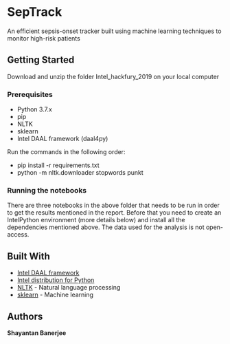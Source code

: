# SepTrack 

An efficient sepsis-onset tracker built using machine learning techniques to monitor high-risk patients


## Getting Started

Download and unzip the folder Intel_hackfury_2019 on your local computer

### Prerequisites

* Python 3.7.x
* pip
* NLTK
* sklearn
* Intel DAAL framework (daal4py)


Run the commands in the following order:
* pip install -r requirements.txt
* python -m nltk.downloader stopwords punkt

### Running the notebooks
There are three notebooks in the above folder that needs to be run in order to get the results mentioned in the report. Before that you need to create
an IntelPython environment (more details below) and install all the dependencies mentioned above. The data used for the analysis 
is not open-access. 

## Built With
 
* [Intel DAAL framework](https://software.intel.com/en-us/daal)
* [Intel distribution for Python](https://software.intel.com/en-us/distribution-for-python)
* [NLTK](https://www.nltk.org/) - Natural language processing
* [sklearn](https://scikit-learn.org/) - Machine learning 


## Authors

**Shayantan Banerjee** 
